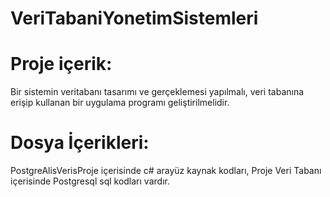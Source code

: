 # VeriTabaniYonetimSistemleri

# Proje içerik:
Bir sistemin veritabanı tasarımı ve gerçeklemesi yapılmalı, veri tabanına erişip kullanan bir uygulama programı geliştirilmelidir.

# Dosya İçerikleri:

PostgreAlisVerisProje içerisinde c# arayüz kaynak kodları,
Proje Veri Tabanı içerisinde Postgresql sql kodları vardır.
